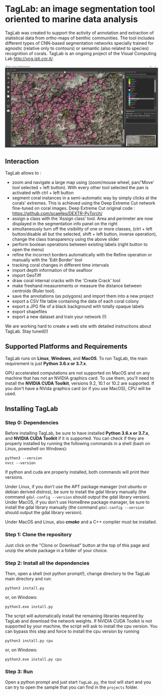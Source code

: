 # TagLab: an image segmentation tool oriented to marine data analysis

TagLab was created to support the activity of annotation and extraction of statistical data from ortho-maps of benthic communities. The tool includes different types of CNN-based segmentation networks specially trained for agnostic (relative only to contours) or semantic (also related to species) recognition of corals. TagLab is an ongoing project of the Visual Computing Lab http://vcg.isti.cnr.it/.

![ScreenShot](screenshot.jpg)

  
## Interaction
TagLab allows to :

- zoom and navigate a large map using (zoom/mouse wheel, pan/'Move' tool selected + left button). With every other tool selected the pan is activated with ctrl + left button
- segment coral instances in a semi-automatic way by simply clicks at the corals' extremes. This is achieved using the Deep Extreme Cut network fine-tuned on coral images. Deep Extreme Cut original code : https://github.com/scaelles/DEXTR-PyTorch/
- assign a class with the 'Assign class' tool. Area and perimeter are now displayed in the segmentation info panel on the right
- simultaneously turn off the visibility of one or more classes, (ctrl + left button/disable all but the selected, shift + left button, inverse operation), change the class transparency using the above slider
- perform boolean operations between existing labels (right button to open the menu)
- refine the incorrect borders automatically with the Refine operation or manually with the 'Edit Border' tool
- tracking coral changes in different time intervals
- import depth information of the seafloor
- import GeoTiff 
- draw coral internal cracks with the 'Create Crack' tool
- make freehand measurements or measure the distance between centroids (Ruler tool).
- save the annotations (as polygons) and import them into a new project
- export a CSV file table containing the data of each coral colony
- export a JPG file of a black background with totally opaque labels
- export shapefiles
- export a new dataset and train your network (!)

We are working hard to create a web site with detailed instructions about TagLab. Stay tuned(!)


## Supported Platforms and Requirements
TagLab runs on __Linux__, __Windows__, and __MacOS__. To run TagLab, the main requirement is just __Python 3.6.x or 3.7.x__.

GPU accelerated computations are not supported on MacOS and on any machine that has not an NVIDIA graphics card.
To use them, you'll need to install the __NVIDIA CUDA Toolkit__, versions 9.2, 10.1 or 10.2 are supported.
If you don't have a NVida graphics card (or if you use MacOS), CPU will be used.

## Installing TagLab

### Step 0: Dependencies
Before installing TagLab, be sure to have installed __Python 3.6.x or 3.7.x__, and __NVIDIA CUDA Toolkit__ if it is supported. You can check if they are properly installed by running the following commands in a shell (bash on Linux, poweshell on Windows):

```
python3 --version
nvcc --version
```
If python and cuda are properly installed, both commands will print their versions.

Under Linux, if you don't use the APT package manager (not ubuntu or debian derived distros), be sure to install the gdal library manually (the command `gdal-config --version` should output the gdal library version).
Under MacOS, if you don't use HomeBrew package manager, be sure to install the gdal library manually (the command `gdal-config --version` should output the gdal library version).

Under MacOS and Linux, also __*cmake*__ and a C++ compiler must be installed.

### Step 1: Clone the repository
Just click on the "Clone or Download" button at the top of this page and unzip the whole package in a folder of your choice.

### Step 2: Install all the dependencies

Then, open a shell (not python prompt!), change directory to the TagLab main directory and run:

```
python3 install.py
```
or, on Windows:

```
python3.exe install.py
```

The script will automatically install the remaining libraries required by TagLab and download the network weights.
If NVIDIA CUDA Toolkit is not supported by your machine, the script will ask to install the cpu version.
You can bypass this step and force to install the cpu version by running
```
python3 install.py cpu
```
or, on Windows:

```
python3.exe install.py cpu
```

### Step 3: Run
Open a python prompt and just start `TagLab.py`, the tool will start and you can try to open the sample that you can find in the `projects` folder. 
